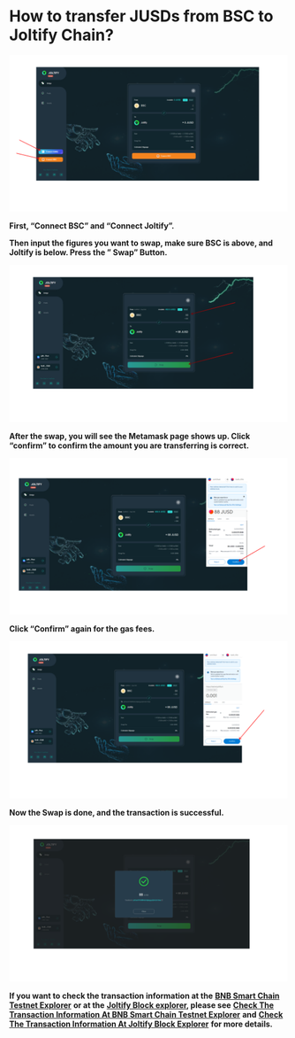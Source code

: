 # How to transfer JUSDs from BSC to Joltify Chain?

![](.gitbook/assets/TransfterTokensFromBSCtoJoltify1.png)

**First, “Connect BSC” and “Connect Joltify”.**

**Then input the figures  you want to swap, make sure BSC is above, and Joltify is below. Press the ” Swap”  Button.**

![](.gitbook/assets/TransfterTokensFromBSCtoJoltify2.png)

**After the swap, you will see the Metamask page shows up. Click “confirm” to confirm the amount you are transferring is correct.**

![](<.gitbook/assets/TransfterTokensFromBSCtoJoltify3 (1).png>)

**Click “Confirm” again for the gas fees.**

![](<.gitbook/assets/TransfterTokensFromBSCtoJoltify4 (1).png>)

**Now the Swap is done, and the transaction is successful.**

![](<.gitbook/assets/TransfterTokensFromBSCtoJoltify5 (1).png>)

**If you want to check the transaction information at the** [**BNB Smart Chain Testnet Explorer**](https://testnet.bscscan.com) **or at the** [**Joltify Block explorer**](https://test.blockscan.joltify.io)**, please see** [**Check The Transaction Information At BNB Smart Chain Testnet Explorer**](check-the-transaction-information-at-bnb-smart-chain-testnet-explorer.md) **and** [**Check The Transaction Information At Joltify Block Explorer**](check-the-transaction-information-at-joltify-block-explorer.md) **for more details.**
